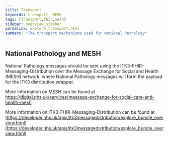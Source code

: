 ```yaml
---
title: Transport
keywords: transport, MESH
tags: [transport,fhir,mesh]
sidebar: overview_sidebar
permalink: explore_transport.html
summary: "The transport mechanisms used for National Pathology"
---
```


## National Pathology and MESH ##

National Pathology messages should be sent using the ITK3-FHIR-Messaging-Distribution over the Message Exchange for Social and Health (MESH) network, where National Pathology messages will form the payload for the ITK3 distribution wrapper.

More information on MESH can be found at https://digital.nhs.uk/services/message-exchange-for-social-care-and-health-mesh

More information on ITK3-FHIR-Messaging-Distribution can be found at [https://developer.nhs.uk/apis/itk3messagedistribution/explore_bundle_overview.html](https://developer.nhs.uk/apis/itk3messagedistribution/explore_bundle_overview.html)
